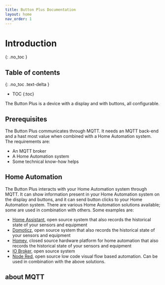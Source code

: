 ```yaml
---
title: Button Plus Documentation
layout: home
nav_order: 1
---
```


# Introduction
{: .no_toc }

## Table of contents
{: .no_toc .text-delta }
- TOC
{:toc}

The Button Plus is a device with a display and with buttons, all configurable.

## Prerequisites
The Button Plus communicates through MQTT. It needs an MQTT back-end and a hast most value when combined with a Home Automation system. The requirements are:
* An MQTT broker
* A Home Automation system
* Some technical know-how helps

## Home Automation
The Button Plus interacts with your Home Automation system through MQTT. It can show information present in your Home Automation system on the display and buttons, and it can send button clicks to your Home Automation system. There are various Home Automation solutions available; some are used in combination with others. Some examples are:

* [Home Assistant](https://www.home-assistant.io/), open source system that also records the historical state of your sensors and equipment
* [Domoticz](https://www.domoticz.com/), open source system that also records the historical state of your sensors and equipment
* [Homey](https://homey.app/), closed source hardware platform for home automation that also records the historical state of your sensors and equipment
* [IO Broker](https://www.iobroker.net/), open source system
* [Node Red](https://nodered.org/), open source low code visual flow based automation. Can be used in combination with the above solutions.

## about MQTT

